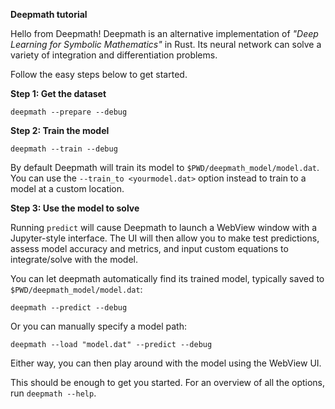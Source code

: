 **Deepmath tutorial**

Hello from Deepmath! Deepmath is an alternative implementation of
*"Deep Learning for Symbolic Mathematics"* in Rust. Its neural network
can solve a variety of integration and differentiation problems.

Follow the easy steps below to get started.

**Step 1: Get the dataset**
```
deepmath --prepare --debug
```

**Step 2: Train the model**
```
deepmath --train --debug
```

By default Deepmath will train its model to `$PWD/deepmath_model/model.dat`. You can use the `--train_to <yourmodel.dat>` option instead to train
to a model at a custom location.

**Step 3: Use the model to solve**

Running `predict` will cause Deepmath to launch a WebView window with a 
Jupyter-style interface. The UI will then allow you to make test predictions,
assess model accuracy and metrics, and input custom equations to 
integrate/solve with the model.

You can let deepmath automatically find its trained model, typically saved
to `$PWD/deepmath_model/model.dat`:
```
deepmath --predict --debug
```

Or you can manually specify a model path:
```
deepmath --load "model.dat" --predict --debug
```

Either way, you can then play around with the model using the WebView UI.

This should be enough to get you started. For an overview of all the options,
run `deepmath --help`.